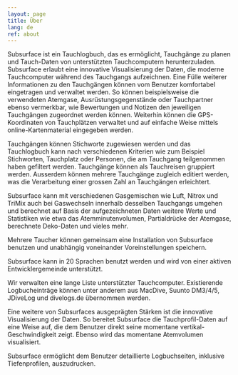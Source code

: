```yaml
---
layout: page
title: Über
lang: de
ref: about
---
```

Subsurface ist ein Tauchlogbuch, das es ermöglicht, Tauchgänge zu planen und Tauch-Daten von unterstützten Tauchcomputern herunterzuladen. Subsurface erlaubt eine innovative Visualisierung der Daten, die moderne Tauchcomputer während des Tauchgangs aufzeichnen. Eine Fülle weiterer Informationen zu den Tauchgängen können vom Benutzer komfortabel eingetragen und verwaltet werden. So können beispielsweise die verwendeten Atemgase, Ausrüstungsgegenstände oder Tauchpartner ebenso vermerkbar, wie Bewertungen und Notizen den jeweiligen Tauchgängen zugeordnet werden können. Weiterhin können die GPS-Koordinaten von Tauchplätzen verwaltet und auf einfache Weise mittels online-Kartenmaterial eingegeben werden.

Tauchgängen können Stichworte zugewiesen werden und das Tauchlogbuch kann nach verschiedenen Kriterien wie zum Beispiel Stichworten, Tauchplatz oder Personen, die am Tauchgang teilgenommen haben gefiltert werden. Tauchgänge können als Tauchreisen gruppiert werden. Ausserdem können mehrere Tauchgänge zugleich editiert werden, was die Verarbeitung einer grossen Zahl an Tauchgängen erleichtert.

Subsurface kann mit verschiedenen Gasgemischen wie Luft, Nitrox und TriMix auch bei Gaswechseln innerhalb desselben Tauchgangs umgehen und berechnet auf Basis der aufgezeichneten Daten weitere Werte und Statistiken wie etwa das Atemminutenvolumen, Partialdrücke der Atemgase, berechnete Deko-Daten und vieles mehr.

Mehrere Taucher können gemeinsam eine Installation von Subsurface benutzen und unabhängig voneinander Voreinstellungen speichern.

Subsurface kann in 20 Sprachen benutzt werden und wird von einer aktiven Entwicklergemeinde unterstützt.

Wir verwalten eine lange Liste unterstützter Tauchcomputer. Existierende Logbucheinträge können unter anderem aus MacDive, Suunto DM3/4/5, JDiveLog und divelogs.de übernommen werden.

Eine weitere von Subsurfaces ausgeprägten Stärken ist die innovative Visualisierung der Daten. So bereitet Subsurface die Tauchprofil-Daten auf eine Weise auf, die dem Benutzer direkt seine momentane vertikal-Geschwindigkeit zeigt. Ebenso wird das momentane Atemvolumen visualisiert.

Subsurface ermöglicht dem Benutzer detaillierte Logbuchseiten, inklusive Tiefenprofilen, auszudrucken.

